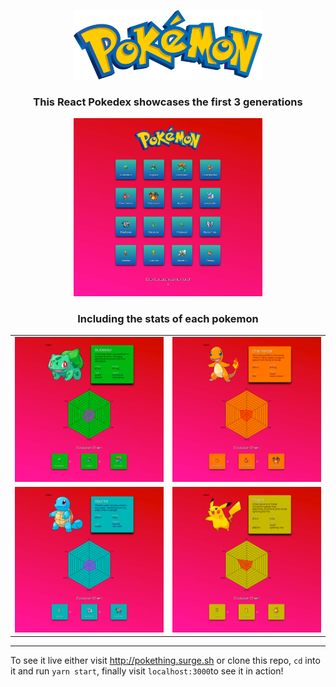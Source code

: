 
<p align="center"><img src="https://raw.githubusercontent.com/AlexTaietti/React-Pokedex/master/preview/pokemon.png" width="60%"/></p>

<h3 align="center">This React Pokedex showcases the first 3 generations</h3>

<p align="center"><img src="https://raw.githubusercontent.com/AlexTaietti/React-Pokedex/master/preview/home-list.png" width="60%"/></p>

<h3 align="center">Including the stats of each pokemon</h3>

<table><tr><td><img src='https://raw.githubusercontent.com/AlexTaietti/React-Pokedex/master/preview/bulbasaur-stats.png'></td><td><img src='https://raw.githubusercontent.com/AlexTaietti/React-Pokedex/master/preview/charmander-stats.png'></td></tr><tr><td><img src='https://raw.githubusercontent.com/AlexTaietti/React-Pokedex/master/preview/squirtle-stats.png'></td><td><img src='https://raw.githubusercontent.com/AlexTaietti/React-Pokedex/master/preview/pikachu-stats.png'></td></tr></table>

___
To see it live either visit http://pokething.surge.sh or clone this repo, `cd` into it and run `yarn start`, finally visit `localhost:3000`to see it in action!
